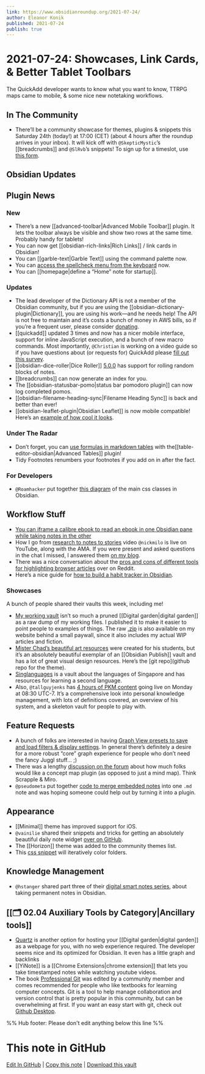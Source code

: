 ```yaml
---
link: https://www.obsidianroundup.org/2021-07-24/
author: Eleanor Konik
published: 2021-07-24
publish: true
---
```


# 2021-07-24: Showcases, Link Cards, & Better Tablet Toolbars
The QuickAdd developer wants to know what you want to know, TTRPG maps came to mobile, & some nice new notetaking workflows.

## In The Community

- There’ll be a community showcase for themes, plugins & snippets this Saturday 24th (today!) at 17:00 (CET) (about 4 hours after the roundup arrives in your inbox). It will kick off with `@SkepticMystic`’s [[breadcrumbs]] and `@SlRvb`’s snippets! To sign up for a timeslot, use [this form](https://forms.gle/GjCnroTx7roCdhuq6).

## Obsidian Updates

## Plugin News

### New

- There’s a new [[advanced-toolbar|Advanced Mobile Toolbar]] plugin. It lets the toolbar always be visible and show two rows at the same time. Probably handy for tablets!
- You can now get [[obsidian-rich-links|Rich Links]] / link cards in Obsidian!
- You can [[garble-text|Garble Text]] using the command palette now.
- You can [access the spellcheck menu from the keyboard](https://github.com/zapthedingbat/obsidian-keyboard-context-menu-fix-plugin) now.
- You can [[homepage|define a “Home” note for startup]].

### Updates

- The lead developer of the Dictionary API is not a member of the Obsidian community, but if you are using the [[obsidian-dictionary-plugin|Dictionary]], you are using his work—and he needs help! The API is not free to maintain and it’s costs a bunch of money in AWS bills, so if you’re a frequent user, please consider [donating](https://github.com/meetDeveloper/freeDictionaryAPI).
- [[quickadd]] updated 3 times and now has a nicer mobile interface, support for inline JavaScript execution, and a bunch of new macro commands. Most importantly, `@Christian` is working on a video guide so if you have questions about (or requests for) QuickAdd please [fill out this survey](https://forms.gle/6dAit3XKjVrcrxxS8).
- [[obsidian-dice-roller|Dice Roller]] [5.0.0](https://github.com/valentine195/obsidian-dice-roller) has support for rolling random blocks of notes.
- [[breadcrumbs]] can now generate an index for you.
- The [[obsidian-statusbar-pomo|status bar pomodoro plugin]] can now log completed pomos.
- [[obsidian-filename-heading-sync|Filename Heading Sync]] is back and better than ever!
- [[obsidian-leaflet-plugin|Obsidian Leaflet]] is now mobile compatible! Here’s an [example of how cool it looks](http://discordapp.com/channels/686053708261228577/805952223124520961/867574568574648352).

### Under The Radar

- Don’t forget, you can [use formulas in markdown tables](https://github.com/tgrosinger/advanced-tables-obsidian/blob/main/docs/help.md#using-formulas-in-markdown-tables) with the[[table-editor-obsidian|Advanced Tables]] plugin!
- Tidy Footnotes renumbers your footnotes if you add on in after the fact.

### For Developers

- `@Roamhacker` put together [this diagram](https://discord.com/channels/686053708261228577/702656734631821413/866632447944163348) of the main css classes in Obsidian.

## Workflow Stuff

- [You can iframe a calibre ebook to read an ebook in one Obsidian pane while taking notes in the other](https://forum.obsidian.md/t/workflow-reading-ebook-epub-mobi-azw-etc-in-obsidian/17977/7)
- How I go from [research to notes to stories](https://www.youtube.com/watch?v=8sxyYbh5mio) video `@nickmilo` is live on YouTube, along with the AMA. If you were present and asked questions in the chat I missed, I answered them [on my blog](https://eleanorkonik.com/now-available-my-notes-stories-shortform-articles/).
- There was a nice conversation about the [pros and cons of different tools for highlighting browser articles](https://www.reddit.com/r/ObsidianMD/comments/oo96v0/trying_to_collect_my_browsing_highlights_through/) over on Reddit.
- Here’s a nice guide for [how to build a habit tracker in Obsidian](https://www.owenvachell.com/how-to-build-a-habit-tracker-in-obsidian/).

### Showcases

A bunch of people shared their vaults this week, including me!

- [My working vault](https://forum.obsidian.md/t/iterative-rainbow-folder-colors-css/21066) isn’t so much a pruned [[Digital garden|digital garden]] as a raw dump of my working files. I published it to make it easier to point people to examples of things. The raw [.zip](https://newsletter.eleanorkonik.com/changelog-20210708/) is also available on my website behind a small paywall, since it also includes my actual WIP articles and fiction.
- [Mister Chad’s beautiful art resources](https://mister-chad.com/) were created for his students, but it’s an absolutely beautiful exemplar of an [[Obsidian Publish]] vault and has a lot of great visual design resources. Here’s the [git repo](github repo for the theme).
- [Singlanguages](https://publish.obsidian.md/singlanguages/500+Singlanguages/Welcome+Page) is a vault about the languages of Singapore and has resources for learning a second language.
- Also, `@tallguyjenks` has [4 hours of PKM content](https://youtu.be/wB89lJs5A3s) going live on Monday at 08:30 UTC-7. It’s a comprehensive look into personal knowledge management, with lots of definitions covered, an overview of his system, and a skeleton vault for people to play with.

## Feature Requests

- A bunch of folks are interested in having [Graph View presets to save and load filters & display settings](https://forum.obsidian.md/t/graph-view-presets-to-save-and-load-filters-display-settings/8131). In general there’s definitely a desire for a more robust “core” graph experience for people who don’t need the fancy Juggl stuff… ;)
- There was a lengthy [discussion on the forum](https://forum.obsidian.md/t/concept-map-plugin-idea/21256) about how much folks would like a concept map plugin (as opposed to just a mind map). Think Scrapple & Miro.
- `@pseudometa` put together [code to merge embedded notes](http://discordapp.com/channels/686053708261228577/722584061087842365/867858741370421269) into one `.md` note and was hoping someone could help out by turning it into a plugin.

## Appearance

- [[Minimal]] theme has improved support for iOS.
- `@vainilie` shared their snippets and tricks for getting an absolutely beautiful daily note widget [over on GitHub](https://github.com/ohlinn/vainilla-style#daily-note).
- The [[Horizon]] theme was added to the community themes list.
- This [css snippet](https://forum.obsidian.md/t/iterative-rainbow-folder-colors-css/21066) will iteratively color folders.

## Knowledge Management

- `@hstanger` shared part three of their [digital smart notes series](https://harleystagner.com/digital-smart-notes-in-obsidian-part-3-how-to-create-permanent-notes/), about taking permanent notes in Obsidian.

## [[🗂️ 02.04 Auxiliary Tools by Category|Ancillary tools]]

- [Quartz](https://quartz.jzhao.xyz/) is another option for hosting your [[Digital garden|digital garden]] as a webpage for you, with no web experience required. The developer seems nice and its optimized for Obsidian. It even has a little graph and backlinks
- [[YiNote]] is a [[Chrome Extensions|chrome extension]] that lets you take timestamped notes while watching youtube videos.
- The book [Professional Git](https://www.amazon.com/Professional-Git-Brent-Laster/dp/111928497X) was edited by a community member and comes recommended for people who like textbooks for learning computer concepts. Git is a tool to help manage collaboration and version control that is pretty popular in this community, but can be overwhelming at first. If you want an easy start with git, check out [Github Desktop](https://desktop.github.com/).

%% Hub footer: Please don't edit anything below this line %%

# This note in GitHub

<span class="git-footer">[Edit In GitHub](https://github.dev/obsidian-community/obsidian-hub/blob/main/01%20-%20Community/Obsidian%20Roundup/2021.07.24.md "git-hub-edit-note") | [Copy this note](https://raw.githubusercontent.com/obsidian-community/obsidian-hub/main/01%20-%20Community/Obsidian%20Roundup/2021.07.24.md "git-hub-copy-note") | [Download this vault](https://github.com/obsidian-community/obsidian-hub/archive/refs/heads/main.zip "git-hub-download-vault") </span>
